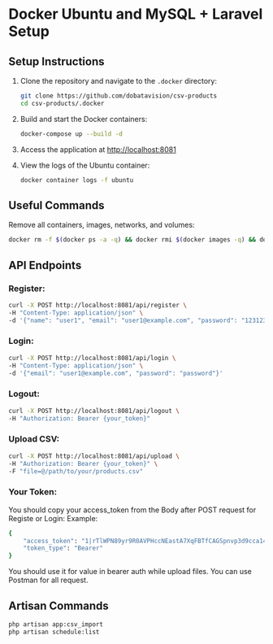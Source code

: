 # Docker Ubuntu and MySQL + Laravel Setup

## Setup Instructions

1. Clone the repository and navigate to the `.docker` directory:
   ```bash
   git clone https://github.com/dobatavision/csv-products
   cd csv-products/.docker
   ```

2. Build and start the Docker containers:
   ```bash
   docker-compose up --build -d
   ```

3. Access the application at [http://localhost:8081](http://localhost:8081)

4. View the logs of the Ubuntu container:
   ```bash
   docker container logs -f ubuntu
   ```

## Useful Commands

Remove all containers, images, networks, and volumes:
```bash
docker rm -f $(docker ps -a -q) && docker rmi $(docker images -q) && docker network prune && docker system prune -a -y && docker volume prune -a -y
```

## API Endpoints

### Register:
```bash
curl -X POST http://localhost:8081/api/register \
-H "Content-Type: application/json" \
-d '{"name": "user1", "email": "user1@example.com", "password": "123123123", "password_confirmation": "123123123"}'
```

### Login:
```bash
curl -X POST http://localhost:8081/api/login \
-H "Content-Type: application/json" \
-d '{"email": "user1@example.com", "password": "password"}'
```

### Logout:
```bash
curl -X POST http://localhost:8081/api/logout \
-H "Authorization: Bearer {your_token}"
```

### Upload CSV:
```bash
curl -X POST http://localhost:8081/api/upload \
-H "Authorization: Bearer {your_token}" \
-F "file=@/path/to/your/products.csv"
```
### Your Token:
You should copy your access_token from the Body after POST request for Registe or Login:
Example:
```bash
{
    "access_token": "1|rTlWPN89yr9R0AVPHccNEastA7XqFBTfCAGSpnvp3d9cca14",
    "token_type": "Bearer"
}
```
You should use it for value in bearer auth while upload files.
You can use Postman for all request.

## Artisan Commands

```bash
php artisan app:csv_import
php artisan schedule:list
```
